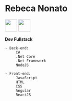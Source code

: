 # Rebeca Nonato
[<img src="https://user-images.githubusercontent.com/38442994/87181740-37da1980-c2b9-11ea-9e88-c0cf7b4800ed.png" width="40" >](https://api.whatsapp.com/send?phone=5531994298913)        [<img src="https://user-images.githubusercontent.com/38442994/87181742-3872b000-c2b9-11ea-9aca-c3851c4ac557.png" width="40" >](https://www.linkedin.com/in/rebecanonato89/)

 **Dev Fullstack**

```
- Back-end: 
     C# 
     .Net Core
     .Net Framework
     NodeJS
```
```
- Front-end:
     JavaScript
     HTML
     CSS
     Angular
     ReactJS
```

